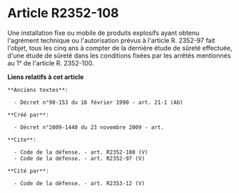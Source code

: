 # Article R2352-108

Une installation fixe ou mobile de produits explosifs ayant obtenu l'agrément technique ou l'autorisation prévus à l'article
R. 2352-97 fait l'objet, tous les cinq ans à compter de la dernière étude de sûreté effectuée, d'une étude de sûreté dans les
conditions fixées par les arrêtés mentionnés au 1° de l'article R. 2352-100.

**Liens relatifs à cet article**

	**Anciens textes**:

	  - Décret n°90-153 du 16 février 1990 - art. 21-1 (Ab)

	**Créé par**:

	  - Décret n°2009-1440 du 23 novembre 2009 - art.

	**Cite**:

	  - Code de la défense. - art. R2352-100 (V)
	  - Code de la défense. - art. R2352-97 (V)

	**Cité par**:

	  - Code de la défense. - art. R2353-12 (V)
